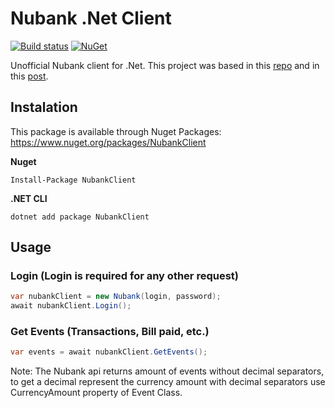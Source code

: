 # Nubank .Net Client

[![Build status](https://ci.appveyor.com/api/projects/status/hj8cik3bjee9q1j0?svg=true)](https://ci.appveyor.com/project/lira92/nubank-dotnet)
[![NuGet](https://img.shields.io/nuget/v/NubankClient.svg)](https://www.nuget.org/packages/NubankClient)

Unofficial Nubank client for .Net. This project was based in this [repo](https://github.com/lmansur/nubank-ruby) and in this [post](https://rhnasc.com/automation/golang/lamba/portuguese/2018/06/25/automating-nubank.html).

## Instalation

This package is available through Nuget Packages: https://www.nuget.org/packages/NubankClient
 
**Nuget**
```
Install-Package NubankClient
```

**.NET CLI**

```
dotnet add package NubankClient
```

## Usage

### Login (Login is required for any other request)
 ```csharp
 var nubankClient = new Nubank(login, password);
 await nubankClient.Login();
 ```
  
 ### Get Events (Transactions, Bill paid, etc.)
 ```csharp
 var events = await nubankClient.GetEvents();
 ```
 Note: The Nubank api returns amount of events without decimal separators, to get a decimal represent the currency amount with decimal separators use CurrencyAmount property of Event Class.
